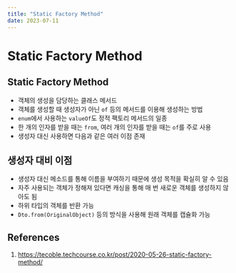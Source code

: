 ```yaml
---
title: "Static Factory Method"
date: 2023-07-11
---
```


# Static Factory Method

## Static Factory Method

- 객체의 생성을 담당하는 클래스 메서드
- 객체를 생성할 때 생성자가 아닌 `of` 등의 메서드를 이용해 생성하는 방법
- `enum`에서 사용하는 `valueOf`도 정적 팩토리 메서드의 일종
- 한 개의 인자를 받을 때는 `from`, 여러 개의 인자를 받을 때는 `of`를 주로 사용
- 생성자 대신 사용하면 다음과 같은 여러 이점 존재

## 생성자 대비 이점

- 생성자 대신 메소드를 통해 이름을 부여하기 때문에 생성 목적을 확실히 알 수 있음
- 자주 사용되는 객체가 정해져 있다면 캐싱을 통해 매 번 새로운 객체를 생성하지 않아도 됨
- 하위 타입의 객체를 반환 가능
- `Dto.from(OriginalObject)` 등의 방식을 사용해 원래 객체를 캡슐화 가능

## References

1. https://tecoble.techcourse.co.kr/post/2020-05-26-static-factory-method/
